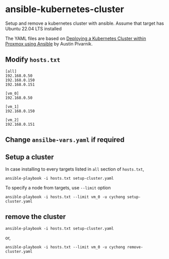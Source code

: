 # ansible-kubernetes-cluster

Setup and remove a kubernetes cluster with ansible.
Assume that target has Ubuntu 22.04 LTS installed

The YAML files are based on [Deploying a Kubernetes Cluster within Proxmox using Ansible](https://austinsnerdythings.com/2022/04/25/deploying-a-kubernetes-cluster-within-proxmox-using-ansible/) by Austin Pivarnik.

## Modify `hosts.txt`

```
[all]
192.168.0.50
192.168.0.150
192.168.0.151

[vm_0]
192.168.0.50

[vm_1]
192.168.0.150

[vm_2]
192.168.0.151
```

## Change `ansilbe-vars.yaml` if required

## Setup a cluster

In case installing to every targets listed in `all` section of `hosts.txt`,
```
ansible-playbook -i hosts.txt setup-cluster.yaml
```

To specify a node from targets, use `--limit` option

```
ansible-playbook -i hosts.txt --limit vm_0 -u cychong setup-cluster.yaml
```

## remove the cluster

```
ansible-playbook -i hosts.txt setup-cluster.yaml
```

or,

```
ansible-playbook -i hosts.txt --limit vm_0 -u cychong remove-cluster.yaml
```
